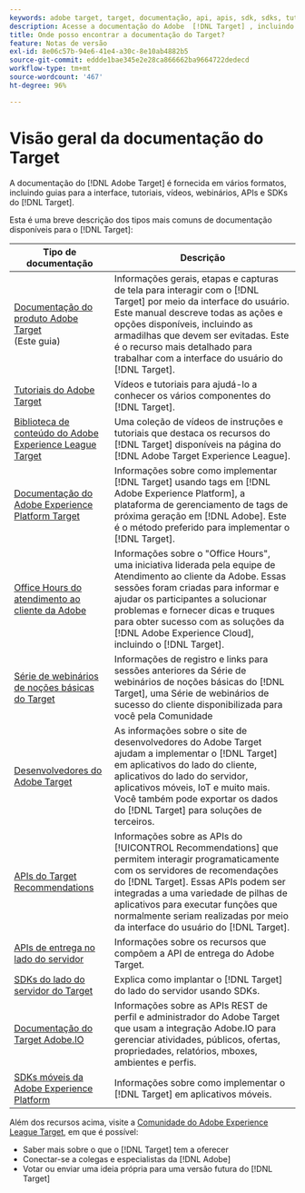 ```yaml
---
keywords: adobe target, target, documentação, api, apis, sdk, sdks, tutoriais, doc, documentação
description: Acesse a documentação do Adobe  [!DNL Target] , incluindo ajuda online, tutoriais, vídeos e documentação do desenvolvedor (SDKs, APIs e bibliotecas JavaScript).
title: Onde posso encontrar a documentação do Target?
feature: Notas de versão
exl-id: 8e06c57b-94e6-41e4-a30c-8e10ab4882b5
source-git-commit: eddde1bae345e2e28ca866662ba9664722dedecd
workflow-type: tm+mt
source-wordcount: '467'
ht-degree: 96%

---
```


# Visão geral da documentação do Target

A documentação do [!DNL Adobe Target] é fornecida em vários formatos, incluindo guias para a interface, tutoriais, vídeos, webinários, APIs e SDKs do [!DNL Target].

Esta é uma breve descrição dos tipos mais comuns de documentação disponíveis para o [!DNL Target]:

| Tipo de documentação | Descrição |
| --- | --- |
| [Documentação do produto Adobe Target](/help/target-home.md)<br> (Este guia) | Informações gerais, etapas e capturas de tela para interagir com o [!DNL Target] por meio da interface do usuário. Este manual descreve todas as ações e opções disponíveis, incluindo as armadilhas que devem ser evitadas. Este é o recurso mais detalhado para trabalhar com a interface do usuário do [!DNL Target]. |
| [Tutoriais do Adobe Target](https://experienceleague.adobe.com/docs/target-learn/tutorials/overview.html?lang=pt-BR) | Vídeos e tutoriais para ajudá-lo a conhecer os vários componentes do [!DNL Target]. |
| [Biblioteca de conteúdo do Adobe Experience League Target](https://guided.adobe.com/#recommended/solutions/target) | Uma coleção de vídeos de instruções e tutoriais que destaca os recursos do [!DNL Target] disponíveis na página do [!DNL Adobe Target Experience League]. |
| [Documentação do Adobe Experience Platform Target](/help/c-implementing-target/c-implementing-target-for-client-side-web/how-to-deployatjs/cmp-implementing-target-using-adobe-launch.md) | Informações sobre como implementar [!DNL Target] usando tags em [!DNL Adobe Experience Platform], a plataforma de gerenciamento de tags de próxima geração em [!DNL Adobe]. Este é o método preferido para implementar o [!DNL Target]. |
| [Office Hours do atendimento ao cliente da Adobe](/help/cmp-resources-and-contact-information.md#concept_58EA30379D3B48C4848BA2A8C464A5B7) | Informações sobre o &quot;Office Hours&quot;, uma iniciativa liderada pela equipe de Atendimento ao cliente da Adobe. Essas sessões foram criadas para informar e ajudar os participantes a solucionar problemas e fornecer dicas e truques para obter sucesso com as soluções da [!DNL Adobe Experience Cloud], incluindo o [!DNL Target]. |
| [Série de webinários de noções básicas do Target](https://landing.adobe.com/acs/2018/na/adobe-target/registration.html) | Informações de registro e links para sessões anteriores da Série de webinários de noções básicas do [!DNL Target], uma Série de webinários de sucesso do cliente disponibilizada para você pela Comunidade |
| [Desenvolvedores do Adobe Target](https://developers.adobetarget.com/) | As informações sobre o site de desenvolvedores do Adobe Target ajudam a implementar o [!DNL Target] em aplicativos do lado do cliente, aplicativos do lado do servidor, aplicativos móveis, IoT e muito mais. Você também pode exportar os dados do [!DNL Target] para soluções de terceiros. |
| [APIs do Target Recommendations](https://developers.adobetarget.com/api/recommendations/) | Informações sobre as APIs do [!UICONTROL Recommendations] que permitem interagir programaticamente com os servidores de recomendações do [!DNL Target]. Essas APIs podem ser integradas a uma variedade de pilhas de aplicativos para executar funções que normalmente seriam realizadas por meio da interface do usuário do [!DNL Target]. |
| [APIs de entrega no lado do servidor](https://developers.adobetarget.com/api/delivery-api/) | Informações sobre os recursos que compõem a API de entrega do Adobe Target. |
| [SDKs do lado do servidor do Target](https://adobetarget-sdks.gitbook.io/docs/) | Explica como implantar o [!DNL Target] do lado do servidor usando SDKs. |
| [Documentação do Target Adobe.IO](https://developers.adobetarget.com/api/#introduction) | Informações sobre as APIs REST de perfil e administrador do Adobe Target que usam a integração Adobe.IO para gerenciar atividades, públicos, ofertas, propriedades, relatórios, mboxes, ambientes e perfis. |
| [SDKs móveis da Adobe Experience Platform](https://aep-sdks.gitbook.io/docs/using-mobile-extensions/adobe-target) | Informações sobre como implementar o [!DNL Target] em aplicativos móveis. |

Além dos recursos acima, visite a [Comunidade do Adobe Experience League Target](https://experienceleaguecommunities.adobe.com/t5/adobe-target/ct-p/adobe-target-community), em que é possível:

* Saber mais sobre o que o [!DNL Target] tem a oferecer
* Conectar-se a colegas e especialistas da [!DNL Adobe]
* Votar ou enviar uma ideia própria para uma versão futura do [!DNL Target]
